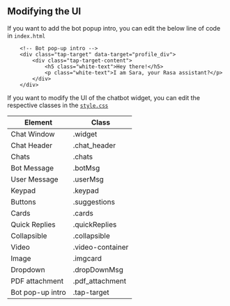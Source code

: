 ## Modifying the UI 

If you want to add the bot popup intro, you can edit the below line of code in `index.html`

```W
    <!-- Bot pop-up intro -->
    <div class="tap-target" data-target="profile_div">
        <div class="tap-target-content">
            <h5 class="white-text">Hey there!</h5>
            <p class="white-text">I am Sara, your Rasa assistant?</p>
        </div>
    </div>
```

If you want to modify the UI of the chatbot widget, you can edit the respective classes in the [`style.css`](../static/css/style.css)


| Element      | Class        |
|--------------|--------------|
| Chat Window  | .widget      |
| Chat Header  | .chat_header |
| Chats        | .chats       |
| Bot Message  | .botMsg      |
| User Message | .userMsg     |
| Keypad       | .keypad      | 
| Buttons      | .suggestions | 
| Cards        | .cards       |
| Quick Replies| .quickReplies|
| Collapsible  | .collapsible |
| Video        | .video-container |
| Image        | .imgcard     |
| Dropdown     | .dropDownMsg |
| PDF attachment     | .pdf_attachment  |
| Bot pop-up intro | .tap-target |

